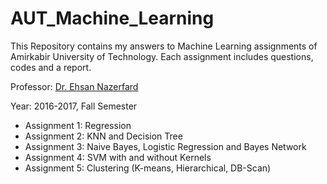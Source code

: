 # AUT_Machine_Learning
This Repository contains my answers to Machine Learning assignments of Amirkabir University of Technology. Each assignment includes questions, codes and a report.  

Professor: [Dr. Ehsan Nazerfard](https://ceit.aut.ac.ir/~nazerfard/main.htm)  

Year: 2016-2017, Fall Semester

- Assignment 1: Regression
- Assignment 2: KNN and Decision Tree
- Assignment 3: Naive Bayes, Logistic Regression and Bayes Network
- Assignment 4: SVM with and without Kernels
- Assignment 5: Clustering (K-means, Hierarchical, DB-Scan)
